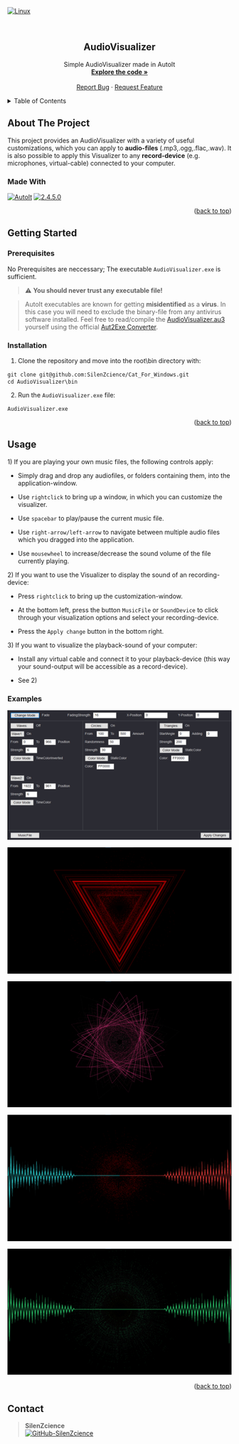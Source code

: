 <div id="top"></div>

[![Linux][OS-Windows]][OS-Windows]

<br/>
<div align="center">
<h2 align="center">AudioVisualizer</h2>
   <p align="center">
      Simple AudioVisualizer made in AutoIt
      <br/>
      <a href="https://github.com/SilenZcience/AudioVisualizer/blob/main/src/AudioVisualizer.au3">
         <strong>Explore the code »</strong>
      </a>
      <br/>
      <br/>
      <a href="https://github.com/SilenZcience/AudioVisualizer/issues">Report Bug</a>
      ·
      <a href="https://github.com/SilenZcience/AudioVisualizer/issues">Request Feature</a>
   </p>
</div>


<details>
   <summary>Table of Contents</summary>
   <ol>
      <li>
         <a href="#about-the-project">About The Project</a>
         <ul>
            <li><a href="#made-with">Made With</a></li>
         </ul>
      </li>
      <li>
         <a href="#getting-started">Getting Started</a>
         <ul>
            <li><a href="#prerequisites">Prerequisites</a></li>
            <li><a href="#installation">Installation</a></li>
         </ul>
      </li>
      <li><a href="#usage">Usage</a>
         <ul>
         <li><a href="#examples">Examples</a></li>
         </ul>
      </li>
      <li><a href="#contact">Contact</a></li>
   </ol>
</details>

## About The Project

This project provides an AudioVisualizer with a variety of useful customizations, which you can apply to **audio-files** (.mp3,.ogg,.flac,.wav). It is also possible to apply this Visualizer to any **record-device** (e.g. microphones, virtual-cable) connected to your computer.

### Made With
[![AutoIt][MadeWith-AutoIt]](https://www.autoitscript.com/site)
[![2.4.5.0][BassUDF]](https://www.autoitscript.com/forum/files/file/493-basszip/)

<p align="right">(<a href="#top">back to top</a>)</p>

## Getting Started

### Prerequisites

No Prerequisites are neccessary; The executable `AudioVisualizer.exe` is sufficient.

> :warning: **You should never trust any executable file!**

> AutoIt executables are known for getting **misidentified** as a **virus**. In this case you will need to exclude the binary-file from any antivirus software installed. Feel free to read/compile the [AudioVisualizer.au3](src/AudioVisualizer.au3) yourself using the official [Aut2Exe Converter](https://www.autoitscript.com/site/autoit/downloads/).

### Installation

1. Clone the repository and move into the root\bin directory with:


```console
git clone git@github.com:SilenZcience/Cat_For_Windows.git
cd AudioVisualizer\bin
```
2. Run the `AudioVisualizer.exe` file:

```console
AudioVisualizer.exe
```

<p align="right">(<a href="#top">back to top</a>)</p>

## Usage

1) If you are playing your own music files, the following controls apply:

- Simply drag and drop any audiofiles, or folders containing them, into the application-window.

- Use `rightclick` to bring up a window, in which you can customize the visualizer.

- Use `spacebar` to play/pause the current music file.

- Use `right-arrow/left-arrow` to navigate between multiple audio files which you dragged into the application.

- Use `mousewheel` to increase/decrease the sound volume of the file currently playing.

2) If you want to use the Visualizer to display the sound of an recording-device:

- Press `rightclick` to bring up the customization-window.

- At the bottom left, press the button `MusicFile` or `SoundDevice` to click through your visualization options and select your recording-device.

- Press the `Apply change` button in the bottom right.

3) If you want to visualize the playback-sound of your computer:

- Install any virtual cable and connect it to your playback-device (this way your sound-output will be accessible as a record-device).

- See 2)

### Examples

![](img/control.png?raw=true "control.png")

![](img/example1.png?raw=true "example1.png")

![](img/example2.png?raw=true "example2.png")

![](img/example3.png?raw=true "example4.png")

![](img/example4.png?raw=true "example4.png")

<p align="right">(<a href="#top">back to top</a>)</p>

## Contact

> **SilenZcience** <br/>
[![GitHub-SilenZcience][GitHub-SilenZcience]](https://github.com/SilenZcience)

[OS-Windows]: https://img.shields.io/badge/os-windows-green

[MadeWith-AutoIt]: https://img.shields.io/badge/Made%20with-AutoIt-brightgreen
[BassUDF]: https://img.shields.io/badge/BassUDF-2.4.5.0-brightgreen

[Warning]: https://img.shields.io/badge/warning-orange?style=for-the-badge

[GitHub-SilenZcience]: https://img.shields.io/badge/GitHub-SilenZcience-orange
